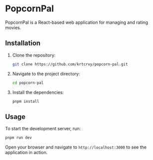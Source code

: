 # PopcornPal

PopcornPal is a React-based web application for managing and rating movies.

## Installation

1. Clone the repository:
   ```sh
   git clone https://github.com/krtcrvy/popcorn-pal.git
   ```
2. Navigate to the project directory:
   ```sh
   cd popcorn-pal
   ```
3. Install the dependencies:
   ```sh
   pnpm install
   ```

## Usage

To start the development server, run:

```sh
pnpm run dev
```

Open your browser and navigate to `http://localhost:3000` to see the application in action.
